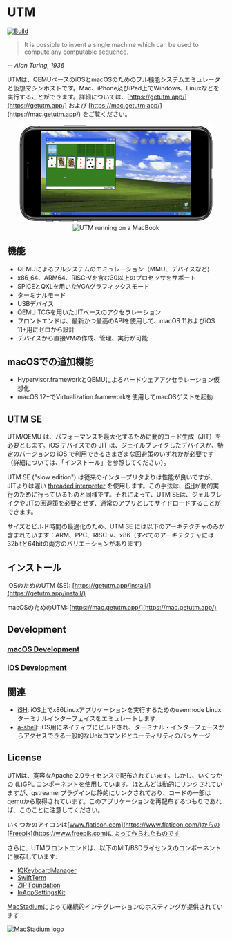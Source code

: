 #  UTM
[![Build](https://github.com/utmapp/UTM/workflows/Build/badge.svg?branch=master&event=push)][1]

> It is possible to invent a single machine which can be used to compute any computable sequence.

-- <cite>Alan Turing, 1936</cite>

UTMは、QEMUベースのiOSとmacOSのためのフル機能システムエミュレータと仮想マシンホストです。Mac、iPhone及びiPad上でWindows、Linuxなどを実行することができます。詳細については、[https://getutm.app/](https://getutm.app/) および [https://mac.getutm.app/](https://mac.getutm.app/) をご覧ください。

<p align="center">
  <img width="450px" alt="UTM running on an iPhone" src="screen.png">
  <br>
  <img width="450px" alt="UTM running on a MacBook" src="screenmac.png">
</p>

## 機能

* QEMUによるフルシステムのエミュレーション（MMU、デバイスなど)
* x86_64、ARM64、RISC-Vを含む30以上のプロセッサをサポート
* SPICEとQXLを用いたVGAグラフィックスモード
* ターミナルモード
* USBデバイス
* QEMU TCGを用いたJITベースのアクセラレーション
* フロントエンドは、最新かつ最高のAPIを使用して、macOS 11およびiOS 11+用にゼロから設計
* デバイスから直接VMの作成、管理、実行が可能

## macOSでの追加機能

* Hypervisor.frameworkとQEMUによるハードウェアアクセラレーション仮想化
* macOS 12+でVirtualization.frameworkを使用してmacOSゲストを起動

## UTM SE

UTM/QEMU は、パフォーマンスを最大化するために動的コード生成（JIT）を必要とします。iOS デバイスでの JIT は、ジェイルブレイクしたデバイスか、特定のバージョンの iOS で利用できるさまざまな回避策のいずれかが必要です（詳細については、「インストール」を参照してください）。

UTM SE ("slow edition") は従来のインタープリタよりは性能が良いですが、JITよりは遅い [threaded interpreter][3] を使用します。この手法は、[iSH][4]が動的実行のために行っているものと同様です。それによって、UTM SEは、ジェルブレイクやJITの回避策を必要とせず、通常のアプリとしてサイドロードすることができます。

サイズとビルド時間の最適化のため、UTM SE には以下のアーキテクチャのみが含まれています：ARM、PPC、RISC-V、x86（すべてのアーキテクチャには32bitと64bitの両方のバリエーションがあります）

## インストール

iOSのためのUTM (SE): [https://getutm.app/install/](https://getutm.app/install/)

macOSのためのUTM: [https://mac.getutm.app/](https://mac.getutm.app/)

## Development

### [macOS Development](Documentation/MacDevelopment.md)

### [iOS Development](Documentation/iOSDevelopment.md)

## 関連

* [iSH][4]: iOS上でx86Linuxアプリケーションを実行するためのusermode Linuxターミナルインターフェイスをエミュレートします
* [a-shell][5]: iOS用にネイティブにビルドされ、ターミナル・インターフェースからアクセスできる一般的なUnixコマンドとユーティリティのパッケージ

## License

UTMは、寛容なApache 2.0ライセンスで配布されています。しかし、いくつかの (L)GPL コンポーネントを使用しています。ほとんどは動的にリンクされていますが、gstreamerプラグインは静的にリンクされており、コードの一部はqemuから取得されています。このアプリケーションを再配布するつもりであれば、このことに注意してください。

いくつかのアイコンは[www.flaticon.com](https://www.flaticon.com/)からの[Freepik](https://www.freepik.com)によって作られたものです

さらに、UTMフロントエンドは、以下のMIT/BSDライセンスのコンポーネントに依存しています:

* [IQKeyboardManager](https://github.com/hackiftekhar/IQKeyboardManager)
* [SwiftTerm](https://github.com/migueldeicaza/SwiftTerm)
* [ZIP Foundation](https://github.com/weichsel/ZIPFoundation)
* [InAppSettingsKit](https://github.com/futuretap/InAppSettingsKit)

[MacStadium](https://www.macstadium.com/opensource)によって継続的インテグレーションのホスティングが提供されています

[<img src="https://uploads-ssl.webflow.com/5ac3c046c82724970fc60918/5c019d917bba312af7553b49_MacStadium-developerlogo.png" alt="MacStadium logo" width="250">](https://www.macstadium.com)

  [1]: https://github.com/utmapp/UTM/actions?query=event%3Arelease+workflow%3ABuild
  [2]: screen.png
  [3]: https://github.com/ktemkin/qemu/blob/with_tcti/tcg/aarch64-tcti/README.md
  [4]: https://github.com/ish-app/ish
  [5]: https://github.com/holzschu/a-shell
